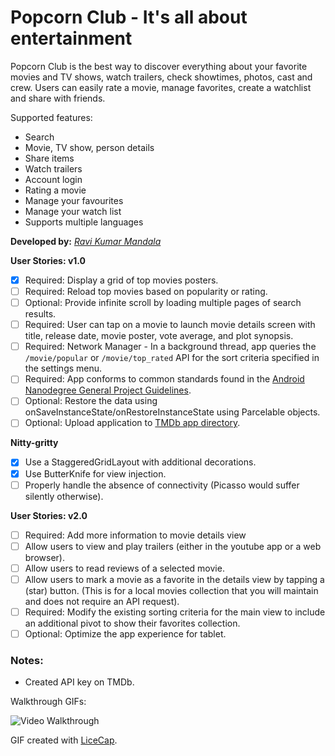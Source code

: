 # Popcorn Club - It's all about entertainment

Popcorn Club is the best way to discover everything about your favorite movies and TV shows, watch trailers, check showtimes, photos, cast and crew. Users can easily rate a movie, manage favorites, create a watchlist and share with friends.

Supported features:
* Search
* Movie, TV show, person details
* Share items
* Watch trailers
* Account login
* Rating a movie
* Manage your favourites
* Manage your watch list
* Supports multiple languages

**Developed by:** [_Ravi Kumar Mandala_](https://github.com/ravimandala)

**User Stories: v1.0**
* [x] Required: Display a grid of top movies posters.
* [ ] Required: Reload top movies based on popularity or rating.
* [ ] Optional: Provide infinite scroll by loading multiple pages of search results.
* [ ] Required: User can tap on a movie to launch movie details screen with title, release date, movie poster, vote average, and plot synopsis.
* [ ] Required: Network Manager - In a background thread, app queries the `/movie/popular` or `/movie/top_rated` API for the sort criteria specified in the settings menu.
* [ ] Required: App conforms to common standards found in the [Android Nanodegree General Project Guidelines](http://udacity.github.io/android-nanodegree-guidelines/core.html).
* [ ] Optional: Restore the data using onSaveInstanceState/onRestoreInstanceState using Parcelable objects.
* [ ] Optional: Upload application to [TMDb app directory](https://www.themoviedb.org/account/ravimandala/api/directory).

**Nitty-gritty**
* [x] Use a StaggeredGridLayout with additional decorations.
* [x] Use ButterKnife for view injection.
* [ ] Properly handle the absence of connectivity (Picasso would suffer silently otherwise).

**User Stories: v2.0**
* [ ] Required: Add more information to movie details view
 * [ ] Allow users to view and play trailers (either in the youtube app or a web browser).
 * [ ] Allow users to read reviews of a selected movie.
 * [ ] Allow users to mark a movie as a favorite in the details view by tapping a (star) button. (This is for a local movies collection that you will maintain and does not require an API request).
* [ ] Required: Modify the existing sorting criteria for the main view to include an additional pivot to show their favorites collection.
* [ ] Optional: Optimize the app experience for tablet.

### Notes:
* Created API key on TMDb.

Walkthrough GIFs:

![Video Walkthrough](app/src/main/res/drawable/anim_basic_tudu.gif)

GIF created with [LiceCap](http://www.cockos.com/licecap/).